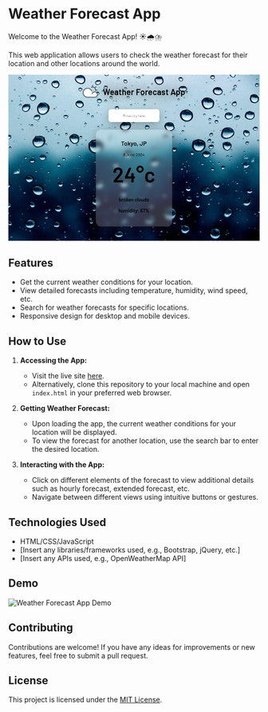 # Weather Forecast App

Welcome to the Weather Forecast App! ☀️🌧️⛈️

This web application allows users to check the weather forecast for their location and other locations around the world.

![Weather Forecast App](weather.png)

## Features

- Get the current weather conditions for your location.
- View detailed forecasts including temperature, humidity, wind speed, etc.
- Search for weather forecasts for specific locations.
- Responsive design for desktop and mobile devices.

## How to Use

1. **Accessing the App:**
   - Visit the live site [here](https://yourusername.github.io/weather-forecast-app).
   - Alternatively, clone this repository to your local machine and open `index.html` in your preferred web browser.

2. **Getting Weather Forecast:**
   - Upon loading the app, the current weather conditions for your location will be displayed.
   - To view the forecast for another location, use the search bar to enter the desired location.

3. **Interacting with the App:**
   - Click on different elements of the forecast to view additional details such as hourly forecast, extended forecast, etc.
   - Navigate between different views using intuitive buttons or gestures.

## Technologies Used

- HTML/CSS/JavaScript
- [Insert any libraries/frameworks used, e.g., Bootstrap, jQuery, etc.]
- [Insert any APIs used, e.g., OpenWeatherMap API]

## Demo

![Weather Forecast App Demo](weather_forecast_demo.gif)

## Contributing

Contributions are welcome! If you have any ideas for improvements or new features, feel free to submit a pull request.

## License

This project is licensed under the [MIT License](LICENSE).

